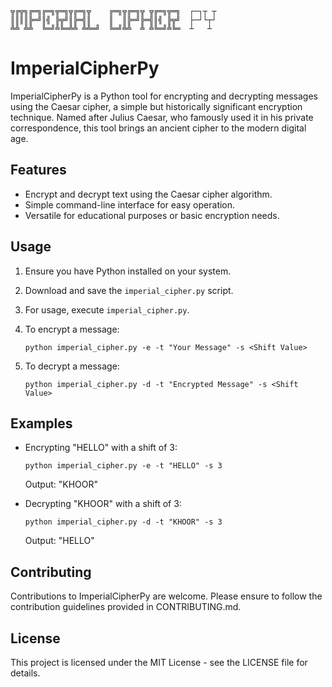 
```
╦╔╦╗╔═╗╔═╗╦═╗╦╔═╗╦    ╔═╗╦╔═╗╦ ╦╔═╗╦═╗  ┌─┐┬ ┬
║║║║╠═╝║╣ ╠╦╝║╠═╣║    ║  ║╠═╝╠═╣║╣ ╠╦╝  ├─┘└┬┘
╩╩ ╩╩  ╚═╝╩╚═╩╩ ╩╩═╝  ╚═╝╩╩  ╩ ╩╚═╝╩╚═  ┴   ┴ 
```

# ImperialCipherPy

ImperialCipherPy is a Python tool for encrypting and decrypting messages using the Caesar cipher, a simple but historically significant encryption technique. Named after Julius Caesar, who famously used it in his private correspondence, this tool brings an ancient cipher to the modern digital age.

## Features

- Encrypt and decrypt text using the Caesar cipher algorithm.
- Simple command-line interface for easy operation.
- Versatile for educational purposes or basic encryption needs.

## Usage

1. Ensure you have Python installed on your system.

2. Download and save the `imperial_cipher.py` script.

3. For usage, execute `imperial_cipher.py`.

4. To encrypt a message:
   ```
   python imperial_cipher.py -e -t "Your Message" -s <Shift Value>
   ```

5. To decrypt a message:
   ```
   python imperial_cipher.py -d -t "Encrypted Message" -s <Shift Value>
   ```

## Examples

- Encrypting "HELLO" with a shift of 3:
  ```
  python imperial_cipher.py -e -t "HELLO" -s 3
  ```
  Output: "KHOOR"

- Decrypting "KHOOR" with a shift of 3:
  ```
  python imperial_cipher.py -d -t "KHOOR" -s 3
  ```
  Output: "HELLO"

## Contributing

Contributions to ImperialCipherPy are welcome. Please ensure to follow the contribution guidelines provided in CONTRIBUTING.md.

## License

This project is licensed under the MIT License - see the LICENSE file for details.
